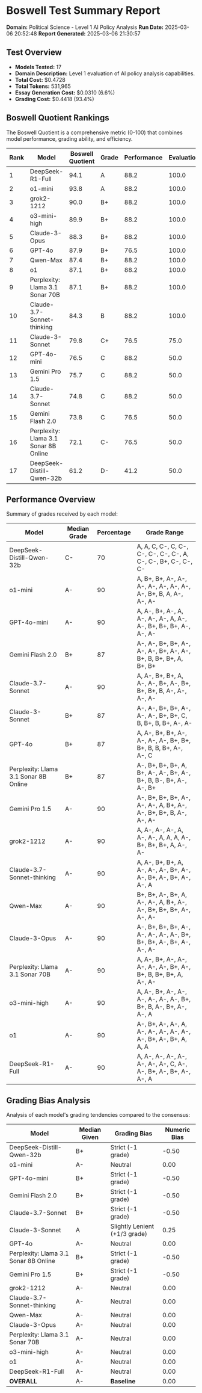 # Boswell Test Summary Report
**Domain:** Political Science - Level 1 AI Policy Analysis
**Run Date:** 2025-03-06 20:52:48
**Report Generated:** 2025-03-06 21:30:57

## Test Overview
- **Models Tested:** 17
- **Domain Description:** Level 1 evaluation of AI policy analysis capabilities.
- **Total Cost:** $0.4728
- **Total Tokens:** 531,965
- **Essay Generation Cost:** $0.0310 (6.6%)
- **Grading Cost:** $0.4418 (93.4%)

## Boswell Quotient Rankings
The Boswell Quotient is a comprehensive metric (0-100) that combines model performance, grading ability, and efficiency.

| Rank | Model | Boswell Quotient | Grade | Performance | Evaluation | Efficiency |
|------|-------|-----------------|-------|------------|------------|------------|
| 1 | DeepSeek-R1-Full | 94.1 | A | 88.2 | 100.0 | N/A |
| 2 | o1-mini | 93.8 | A | 88.2 | 100.0 | 93.1 |
| 3 | grok2-1212 | 90.0 | B+ | 88.2 | 100.0 | 81.8 |
| 4 | o3-mini-high | 89.9 | B+ | 88.2 | 100.0 | 81.4 |
| 5 | Claude-3-Opus | 88.3 | B+ | 88.2 | 100.0 | 76.6 |
| 6 | GPT-4o | 87.9 | B+ | 76.5 | 100.0 | 87.2 |
| 7 | Qwen-Max | 87.4 | B+ | 88.2 | 100.0 | 74.0 |
| 8 | o1 | 87.1 | B+ | 88.2 | 100.0 | 73.2 |
| 9 | Perplexity: Llama 3.1 Sonar 70B | 87.1 | B+ | 88.2 | 100.0 | 73.0 |
| 10 | Claude-3.7-Sonnet-thinking | 84.3 | B | 88.2 | 100.0 | 64.8 |
| 11 | Claude-3-Sonnet | 79.8 | C+ | 76.5 | 75.0 | 87.9 |
| 12 | GPT-4o-mini | 76.5 | C | 88.2 | 50.0 | 91.3 |
| 13 | Gemini Pro 1.5 | 75.7 | C | 88.2 | 50.0 | 88.8 |
| 14 | Claude-3.7-Sonnet | 74.8 | C | 88.2 | 50.0 | 86.1 |
| 15 | Gemini Flash 2.0 | 73.8 | C | 76.5 | 50.0 | 95.0 |
| 16 | Perplexity: Llama 3.1 Sonar 8B Online | 72.1 | C- | 76.5 | 50.0 | 89.8 |
| 17 | DeepSeek-Distill-Qwen-32b | 61.2 | D- | 41.2 | 50.0 | 92.5 |

## Performance Overview
Summary of grades received by each model:

| Model | Median Grade | Percentage | Grade Range |
|-------|-------------|------------|-------------|
| DeepSeek-Distill-Qwen-32b | C- | 70 | A, A, C, C-, C, C-, C-, C-, C-, C-, A, C-, C-, B+, C-, C-, C- |
| o1-mini | A- | 90 | A, B+, B+, A-, A-, A-, A-, A-, A-, A-, A-, B+, B, A, A-, A-, A- |
| GPT-4o-mini | A- | 90 | A, A-, B+, A-, A, A-, A-, A-, A, A-, A-, B+, B+, B+, A-, A-, A- |
| Gemini Flash 2.0 | B+ | 87 | A-, A-, B+, B+, A-, A-, A-, B+, A-, A-, B+, B, B+, B+, A, B+, B+ |
| Claude-3.7-Sonnet | A- | 90 | A, A-, B+, B+, A, A-, A-, B+, A-, B+, B+, B+, B, A-, A-, A-, A- |
| Claude-3-Sonnet | B+ | 87 | A-, A-, B+, B+, A-, A-, A-, B+, B+, C, B, B+, B, B+, A-, A- |
| GPT-4o | B+ | 87 | A, A-, B+, B+, A-, A-, A-, A-, B+, B+, B+, B, B, B+, A-, A-, C |
| Perplexity: Llama 3.1 Sonar 8B Online | B+ | 87 | A-, B+, B+, B+, A, B+, A-, A-, B+, A-, B+, B, B-, B+, A-, A-, B+ |
| Gemini Pro 1.5 | A- | 90 | A-, B+, B+, B+, A-, A-, A-, A, B+, A-, A-, B+, B+, B, A-, A-, A- |
| grok2-1212 | A- | 90 | A, A-, A-, A-, A, A-, A-, A, A, A, A-, B+, B+, B+, A, A-, A- |
| Claude-3.7-Sonnet-thinking | A- | 90 | A, A-, B+, B+, A, A-, A-, A-, B+, A-, A-, B+, A-, B+, A-, A-, A |
| Qwen-Max | A- | 90 | B+, B+, A-, B+, A, A-, A-, A, B+, A-, A-, B+, B+, B+, A-, A-, A- |
| Claude-3-Opus | A- | 90 | A-, B+, B+, B+, A-, A-, A-, A-, A-, B+, B+, B+, A-, B+, A-, A-, A- |
| Perplexity: Llama 3.1 Sonar 70B | A- | 90 | A, A-, B+, A-, A-, A-, A-, A-, B+, A-, B+, B, B+, B+, A, A-, A- |
| o3-mini-high | A- | 90 | A, A-, B+, A-, A-, A-, A-, A-, A-, B+, B+, B, A-, B+, A-, A-, A |
| o1 | A- | 90 | A-, B+, A-, A-, A, A-, A-, A-, A-, A-, A-, B+, A-, B+, A, A, A |
| DeepSeek-R1-Full | A- | 90 | A, A-, A-, A-, A-, A-, A-, A-, C, A-, A-, B+, A-, B+, A-, A-, A |

## Grading Bias Analysis
Analysis of each model's grading tendencies compared to the consensus:

| Model | Median Given | Grading Bias | Numeric Bias |
|-------|-------------|-------------|-------------|
| DeepSeek-Distill-Qwen-32b | B+ | Strict (-1 grade) | -0.50 |
| o1-mini | A- | Neutral | 0.00 |
| GPT-4o-mini | B+ | Strict (-1 grade) | -0.50 |
| Gemini Flash 2.0 | B+ | Strict (-1 grade) | -0.50 |
| Claude-3.7-Sonnet | B+ | Strict (-1 grade) | -0.50 |
| Claude-3-Sonnet | A | Slightly Lenient (+1/3 grade) | 0.25 |
| GPT-4o | A- | Neutral | 0.00 |
| Perplexity: Llama 3.1 Sonar 8B Online | B+ | Strict (-1 grade) | -0.50 |
| Gemini Pro 1.5 | B+ | Strict (-1 grade) | -0.50 |
| grok2-1212 | A- | Neutral | 0.00 |
| Claude-3.7-Sonnet-thinking | A- | Neutral | 0.00 |
| Qwen-Max | A- | Neutral | 0.00 |
| Claude-3-Opus | A- | Neutral | 0.00 |
| Perplexity: Llama 3.1 Sonar 70B | A- | Neutral | 0.00 |
| o3-mini-high | A- | Neutral | 0.00 |
| o1 | A- | Neutral | 0.00 |
| DeepSeek-R1-Full | A- | Neutral | 0.00 |
| **OVERALL** | A- | **Baseline** | 0.00 |
